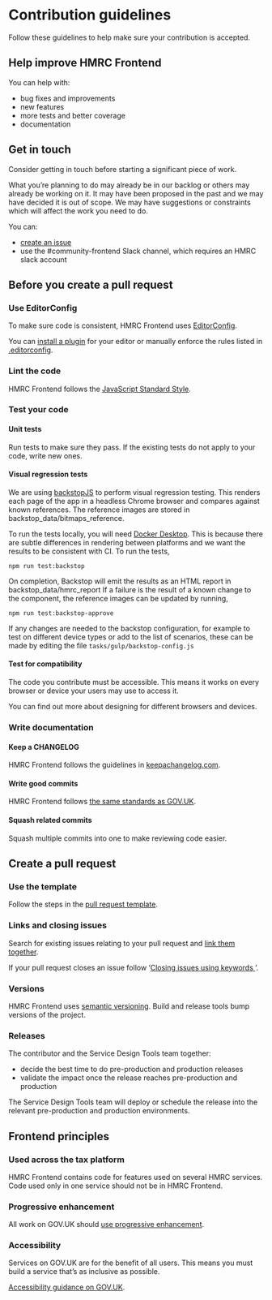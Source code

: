 # Contribution guidelines

Follow these guidelines to help make sure your contribution is accepted.

## Help improve HMRC Frontend

You can help with:

* bug fixes and improvements
* new features
* more tests and better coverage
* documentation

## Get in touch

Consider getting in touch before starting a significant piece of work.

What you’re planning to do may already be in our backlog or others may already be working on it. It may have been proposed in the past and we may have decided it is out of scope. We may have suggestions or constraints which will affect the work you need to do.

You can:
* [create an issue](https://github.com/hmrc/assets-frontend/issues/new)
* use the #community-frontend Slack channel, which requires an HMRC slack account

## Before you create a pull request

### Use EditorConfig

To make sure code is consistent, HMRC Frontend uses [EditorConfig](http://editorconfig.org).

You can [install a plugin](http://editorconfig.org/#download) for your editor or manually enforce the rules listed in [.editorconfig](https://github.com/hmrc/hmrc-frontend/blob/master/.editorconfig).

### Lint the code

HMRC Frontend follows the [JavaScript Standard Style](http://standardjs.com).

### Test your code

#### Unit tests
Run tests to make sure they pass. If the existing tests do not apply to your code, write new ones.

#### Visual regression tests
We are using [backstopJS](https://github.com/garris/BackstopJS) to perform visual regression testing. This renders 
each page of the app in a headless Chrome browser and compares against known references. The reference images
are stored in backstop_data/bitmaps_reference.

To run the tests locally, you will need [Docker Desktop](https://www.docker.com/products/docker-desktop). 
This is because there are subtle differences in rendering between platforms and we want the results to be 
consistent with CI. To run the tests,

```shell script
npm run test:backstop
```

On completion, Backstop will emit the results as an HTML report in backstop_data/hmrc_report  If a failure is the
result of a known change to the component, the reference images can be updated by running,

```shell script
npm run test:backstop-approve
```

If any changes are needed to the backstop configuration, for example to test on different device types or add to the
 list of scenarios, these can be made by editing the file `tasks/gulp/backstop-config.js`

#### Test for compatibility
The code you contribute must be accessible. This means it works on every browser or device your users may use to access it.

You can find out more about designing for different browsers and devices.

### Write documentation

#### Keep a CHANGELOG
HMRC Frontend follows the guidelines in [keepachangelog.com](http://keepachangelog.com/).

#### Write good commits
HMRC Frontend follows [the same standards as GOV.UK](https://github.com/alphagov/styleguides/blob/master/git.md).

#### Squash related commits
Squash multiple commits into one to make reviewing code easier.

## Create a pull request

### Use the template

Follow the steps in the [pull request template](https://github.com/hmrc/assets-frontend/blob/master/.github/PULL_REQUEST_TEMPLATE.md).

### Links and closing issues

Search for existing issues relating to your pull request and [link them together](https://github.com/blog/957-introducing-issue-mentions).

If your pull request closes an issue follow ‘[Closing issues using keywords ](https://help.github.com/articles/closing-issues-via-commit-messages/)’.

### Versions

HMRC Frontend uses [semantic versioning](https://semver.org/). Build and release tools bump versions of the project.

### Releases

The contributor and the Service Design Tools team together:

* decide the best time to do pre-production and production releases
* validate the impact once the release reaches pre-production and production

The Service Design Tools team will deploy or schedule the release into the relevant pre-production and production environments.

## Frontend principles

### Used across the tax platform

HMRC Frontend contains code for features used on several HMRC services. Code used only in one service should not be in HMRC Frontend.

### Progressive enhancement

All work on GOV.UK should [use progressive enhancement](https://www.gov.uk/service-manual/technology/using-progressive-enhancement).

### Accessibility

Services on GOV.UK are for the benefit of all users. This means you must build a service that’s as inclusive as possible.

[Accessibility guidance on GOV.UK](https://www.gov.uk/service-manual/helping-people-to-use-your-service/making-your-service-accessible-an-introduction).
